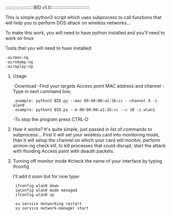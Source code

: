 ::::::::::::::::::::::BID v1.0::::::::::::::::::::::::::::::

This is simple python3 script which uses subprocess to call functions that will help you to perform DOS attack on wireless networks... 

To make this work, you will need to have python installed and you'll need to work on linux


Tools that you will need to have installed:
	
	-airmon-ng
	-airodump-ng
	-aireplay-ng


1. Usage

	-Download
	-Find your targets Access point MAC address and channel
	-Type in next command line;
	
		example: python3 BID.py --mac 00:00:00:a1:2b:cc --channel 8 -i wlan0   
		example: python3 BID.py --m 00:00:00:a1:2b:cc --c 10 -i wlan1   

	-To stop the program press CTRL-D

	
2. How it works?
	It's quite simple, just passed in list of commands to subprocess...
	First it will set your wireless card into monitoring mode,
	than it will setup the channel on which your card will monitor,
	perform airmon-ng check kill, to kill processes that could disrupt,
	start the attack with flooding Access point with deauth packets.
	
3. Turning off monitor mode
	#check the name of your interface by typing ifconfig
	
	I'll add it soon but for now type:
		
		ifconfig wlan0 down
		iwconfig wlan0 mode managed
		ifconfig wlan0 up
		
		su service networking restart
		su service network-manager start


